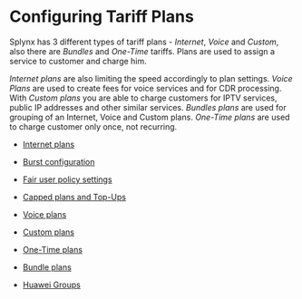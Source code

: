 Configuring Tariff Plans
========================

Splynx has 3 different types of tariff plans - _Internet_, _Voice_ and _Custom_, also there are _Bundles_ and _One-Time_ tariffs. Plans are used to assign a service to customer and charge him.

_Internet plans_ are also limiting the speed accordingly to plan settings. _Voice Plans_ are used to create fees for voice services and for CDR processing. With _Custom plans_ you are able to charge customers for IPTV services, public IP addresses and other similar services. _Bundles plans_ are used for grouping of an Internet, Voice and Custom plans. _One-Time plans_ are used to charge customer only once, not recurring.

* [Internet plans](internet_plans/internet_plans.md)

* [Burst configuration](configuring_tariff_plans/burst_speed_concept/burst_speed_concept.md)

* [Fair user policy settings](configuring_tariff_plans/fair_user_policy/fair_user_policy.md)

* [Capped plans and Top-Ups](configuring_tariff_plans/capped_plans/capped_plans.md)

* [Voice plans](configuring_tariff_plans/voice_plans/voice_plans.md)

* [Custom plans](configuring_tariff_plans/custom_plans/custom_plans.md)

* [One-Time plans](configuring_tariff_plans/one_time_plans/one_time_plans.md)

* [Bundle plans](configuring_tariff_plans/bundle_plans/bundle_plans.md)

* [Huawei Groups](configuring_tariff_plans/huawei_groups/huawei_groups.md)
